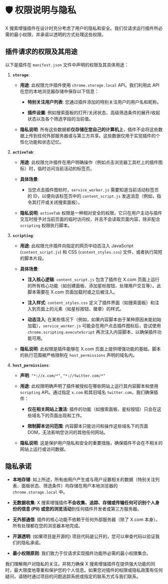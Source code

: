 # 🛡️ 权限说明与隐私

X 搜索增强插件在设计时充分考虑了用户的隐私和安全。我们仅请求运行插件所必需的最小权限，并承诺以透明的方式处理这些权限。

## 插件请求的权限及其用途

以下是插件在 `manifest.json` 文件中声明的权限及其具体用途：

1.  **`storage`**:

    - **用途**: 此权限允许插件使用 `chrome.storage.local` API。我们利用此 API 在您的本地浏览器存储中保存以下信息：

      - **特别关注用户列表**: 您通过插件添加的特别关注用户的用户名和昵称。

      - **插件设置**: 例如搜索面板的打开/关闭状态、高级筛选条件的展开/收起状态以及各个筛选字段的当前值。

    - **隐私说明**: 所有这些数据都**仅存储在您自己的计算机上**，插件不会将这些数据上传到任何外部服务器或与第三方共享。这些数据仅用于实现插件的个性化功能和状态记忆。

2.  **`activeTab`**:

    - **用途**: 此权限允许插件在用户明确操作（例如点击浏览器工具栏上的插件图标）时，临时访问当前活动的标签页。

    - **具体场景**:

      - 当您点击插件图标时，`service_worker.js` 需要知道当前活动标签页的 ID，以便向该标签页中的 `content_script.js` 发送消息（例如，指令其打开或关闭搜索面板）。

    - **隐私说明**: `activeTab` 权限是一种相对安全的权限，它只在用户主动与插件交互时授予对当前页面的临时访问权，并且不会读取页面内容，除非配合 `scripting` 权限执行脚本。

3.  **`scripting`**:

    - **用途**: 此权限允许插件向指定的网页中动态注入 JavaScript (`content_script.js`) 和 CSS (`content_styles.css`) 文件，或者执行简短的脚本片段。

    - **具体场景**:

      - **注入核心逻辑**: `content_script.js` 包含了插件在 X.com 页面上运行的所有核心功能（如创建面板、添加星标按钮、处理用户交互等）。此脚本需要在 X.com 页面加载时或之后被注入。

      - **注入样式**: `content_styles.css` 定义了插件界面（如搜索面板）和注入到页面上的元素（如星标按钮、徽章）的样式。

      - **动态注入**: 在某些情况下（例如，如果内容脚本由于某种原因未能初始加载），`service_worker.js` 可能会在用户点击插件图标后，尝试使用 `chrome.scripting.executeScript` 再次注入内容脚本，以确保插件功能可用。

    - **隐私说明**: 此权限是插件能够在 X.com 页面上提供增强功能的基础。脚本的执行范围被严格限制在 `host_permissions` 声明的域名内。

4.  **`host_permissions`**:

    - **声明**: `"*://x.com/*"`, `"*://twitter.com/*"`

    - **用途**: 此权限明确声明了插件被授权在哪些网站上运行其内容脚本和使用 `scripting` API。通过指定 `x.com` 和其旧域名 `twitter.com`，我们确保插件：

      - **仅在相关网站上激活**: 插件的功能（如搜索面板、星标按钮）只会在这些域名下的页面出现和工作。

      - **限制脚本访问范围**: 内容脚本只能访问和操作这些域名下的页面 DOM，无法影响您访问的其他任何网站。

    - **隐私说明**: 这是保护用户隐私和安全的重要措施，确保插件不会在不相关的网站上运行或访问数据。

## 隐私承诺

- **本地存储**: 如上所述，所有由用户产生或与用户设置相关的数据（特别关注列表、面板状态、筛选条件）均存储在用户本地浏览器的 `chrome.storage.local` 中。

- **无数据收集**: X 搜索增强插件**不会收集、追踪、存储或传输任何可识别个人身份的信息 (PII) 或您的浏览活动**到任何插件开发者或第三方服务器。

- **无外部通信**: 插件的核心功能不依赖于任何外部服务器（除了 X.com 本身）。所有处理都在您的浏览器本地完成。

- **开源透明**: (如果项目是开源的) 项目代码是公开的，您可以审查代码以验证我们的隐私承诺。

- **最小权限原则**: 我们致力于仅请求实现插件功能所必需的最小权限集合。

我们理解用户对隐私的关注，并努力确保 X 搜索增强插件在提供强大功能的同时，最大限度地尊重和保护您的个人信息。如果您对插件的权限或隐私政策有任何疑问，请随时通过项目的问题追踪系统或指定的联系方式与我们联系。

